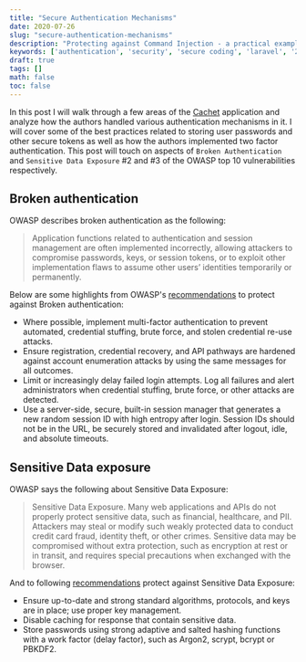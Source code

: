 ```yaml
---
title: "Secure Authentication Mechanisms"
date: 2020-07-26
slug: "secure-authentication-mechanisms"
description: "Protecting against Command Injection - a practical example of secure coding in Ruby on Rails from the Redmine project."
keywords: ['authentication', 'security', 'secure coding', 'laravel', '2FA']
draft: true
tags: []
math: false
toc: false
---
```


In this post I will walk through a few areas of the [Cachet](https://cachethq.io/) application and analyze how the authors handled various authentication mechanisms in it.  I will cover some of the best practices related to storing user passwords and other secure tokens as well as how the authors implemented two factor authentication.  This post will touch on aspects of `Broken Authentication` and `Sensitive Data Exposure` #2 and #3 of the OWASP top 10 vulnerabilities respectively.

## Broken authentication

OWASP describes broken authentication as the following:

> Application functions related to authentication and session management are often implemented incorrectly, allowing attackers to compromise passwords, keys, or session tokens, or to exploit other implementation flaws to assume other users’ identities temporarily or permanently.

Below are some highlights from OWASP's [recommendations](https://owasp.org/www-project-top-ten/OWASP_Top_Ten_2017/Top_10-2017_A2-Broken_Authentication) to protect against Broken authentication:

* Where possible, implement multi-factor authentication to prevent automated, credential stuffing, brute force, and stolen credential re-use attacks.
* Ensure registration, credential recovery, and API pathways are hardened against account enumeration attacks by using the same messages for all outcomes.
* Limit or increasingly delay failed login attempts. Log all failures and alert administrators when credential stuffing, brute force, or other attacks are detected.
* Use a server-side, secure, built-in session manager that generates a new random session ID with high entropy after login. Session IDs should not be in the URL, be securely stored and invalidated after logout, idle, and absolute timeouts.

## Sensitive Data exposure

OWASP says the following about Sensitive Data Exposure:

> Sensitive Data Exposure. Many web applications and APIs do not properly protect sensitive data, such as financial, healthcare, and PII. Attackers may steal or modify such weakly protected data to conduct credit card fraud, identity theft, or other crimes. Sensitive data may be compromised without extra protection, such as encryption at rest or in transit, and requires special precautions when exchanged with the browser.

And to following [recommendations](https://owasp.org/www-project-top-ten/OWASP_Top_Ten_2017/Top_10-2017_A3-Sensitive_Data_Exposure) protect against Sensitive Data Exposure:

* Ensure up-to-date and strong standard algorithms, protocols, and keys are in place; use proper key management.
* Disable caching for response that contain sensitive data.
* Store passwords using strong adaptive and salted hashing functions with a work factor (delay factor), such as Argon2, scrypt, bcrypt or PBKDF2.
